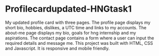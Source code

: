 # Profilecardupdated-HNGtask1
My updated profile card with three pages.
The profile page displays my short bio, hobbies, dislikes, a UTC time and links to my accounts.
The about-me page displays my bio, goals for hng internship and my aspirations.
The contact page contains a form where a user can input the required details and message me.
This project was built with HTML, CSS and Javascript.
It is responsive and mobile friendly.
